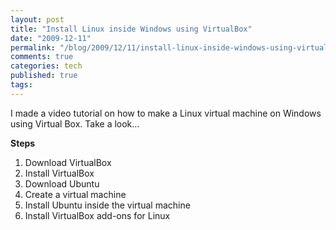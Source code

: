 ```yaml
---
layout: post
title: "Install Linux inside Windows using VirtualBox"
date: "2009-12-11"
permalink: "/blog/2009/12/11/install-linux-inside-windows-using-virtualbox/"
comments: true
categories: tech
published: true
tags: 
---
```


I made a video tutorial on how to make a Linux virtual machine on Windows using Virtual Box. Take a look...

<!-- more -->

**Steps**

1. Download VirtualBox
2. Install VirtualBox
3. Download Ubuntu
4. Create a virtual machine
5. Install Ubuntu inside the virtual machine
6. Install VirtualBox add-ons for Linux


<p>&nbsp;</p>

<div class="center">
<object width="600" height="355"><param name="movie" value="http://www.youtube.com/v/cbN3kFDTcA0&hl=en&fs=1&rel=0&hd=1"></param><param name="allowFullScreen" value="true"></param><param name="allowscriptaccess" value="always"></param><embed src="http://www.youtube.com/v/cbN3kFDTcA0&hl=en&fs=1&rel=0&hd=1" type="application/x-shockwave-flash" 
allowscriptaccess="always" allowfullscreen="true" width="600" height="355"></embed></object>
</div>
<div class="center">
<object width="600" height="355"><param name="movie" value="http://www.youtube.com/v/GHJncV954GU&hl=en&fs=1&rel=0&hd=1"></param><param name="allowFullScreen" value="true"></param><param name="allowscriptaccess" value="always"></param><embed src="http://www.youtube.com/v/GHJncV954GU&hl=en&fs=1&rel=0&hd=1" type="application/x-shockwave-flash" allowscriptaccess="always" allowfullscreen="true" width="600" height="355"></embed></object>
</div>